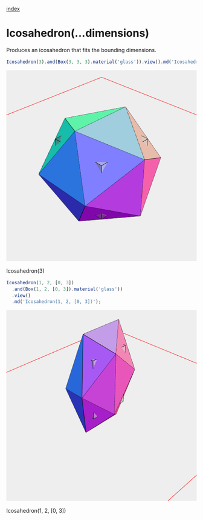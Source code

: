 [index](../../nb/api/index.md)
# Icosahedron(...dimensions)

Produces an icosahedron that fits the bounding dimensions.

```JavaScript
Icosahedron(3).and(Box(3, 3, 3).material('glass')).view().md('Icosahedron(3)');
```

![Image](Icosahedron.md.$2.png)

Icosahedron(3)

```JavaScript
Icosahedron(1, 2, [0, 3])
  .and(Box(1, 2, [0, 3]).material('glass'))
  .view()
  .md('Icosahedron(1, 2, [0, 3])');
```

![Image](Icosahedron.md.$3.png)

Icosahedron(1, 2, [0, 3])

